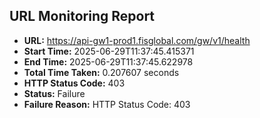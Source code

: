 ## URL Monitoring Report

- **URL:** https://api-gw1-prod1.fisglobal.com/gw/v1/health
- **Start Time:** 2025-06-29T11:37:45.415371
- **End Time:** 2025-06-29T11:37:45.622978
- **Total Time Taken:** 0.207607 seconds
- **HTTP Status Code:** 403
- **Status:** Failure
- **Failure Reason:** HTTP Status Code: 403
